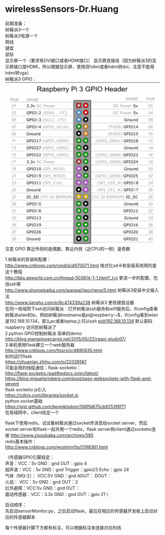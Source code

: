 # wirelessSensors-Dr.Huang  
前期准备：  
树莓派3一个  
树莓派3电源一个  
网线  
键盘  
鼠标  
显示屏一个（要求有DVI接口或者HDMI接口） 
显示屏连接线（因为树莓派3的显示屏接口是HDMI，所以根据显示屏，使用双hdmi或者hdmi转dvi，注意不能用hdmi转vga）  
树莓派3 GPIO： 
![image](https://github.com/multimente/wirelessSensors-Dr.Huang/blob/master/gpio.jpg)  
注意 GPIO 靠近外侧的是偶数，靠近内侧（近CPU的一侧）是奇数  
  
  
1.树莓派的安装和配置：  
http://www.cnblogs.com/rond/p/4970071.html 格式化sd卡和安装系统用的是这个教程  
http://bbs.eeworld.com.cn/thread-503614-1-1.html?_t=t 更进一步的配置，包括ssh等  
http://www.shumeipaiba.com/wanpai/jiaocheng/5.html 树莓派3安装中文输入法  
http://www.jianshu.com/p/8c474339a238 树莓派3 更改键盘设置  
在同一局域网下ssh访问树莓派：打开树莓派ssh服务和wifi服务后，ifconfig查看树莓派wlan的ip，例如树莓派hostname是pi@respberry:~$，ifconfig看到wlan是192.168.10.134，那么pc或者laptop上可以ssh pi@192.168.10.134 默认密码rsapberry 访问到树莓派了  
2.python GPIO控制树莓派 简单的demo  
http://blog.mangolovecarrot.net/2015/05/22/raspi-study07/  
3.单机使用flask建立一个web服务器  
http://www.cnblogs.com/ttssrs/p/4890635.html  
如何运行flask  
https://zhuanlan.zhihu.com/p/23339561  
可能会用的线程通信：flask-socketio：  
http://flask-socketio.readthedocs.io/en/latest/  
https://blog.miguelgrinberg.com/post/easy-websockets-with-flask-and-gevent  
flask socketio js引入  
https://cdnjs.com/libraries/socket.io  
python socket基础  
https://gist.github.com/kevinkindom/108ffd675cb9253f8f71  
在局域网中，client给定一个  
  
flask下使用redis，试试看树莓派通过socket传消息给socket server，然后socket server和flask一起共用一个redis，flask server和client通过socketio连接
http://www.ziyoubaba.com/archives/585  
redis基本操作：  
http://www.cnblogs.com/woshimrf/p/5198361.html  
  
（传感器GPIO引脚规定：  
声音：VCC：5v GND：gnd OUT：gpio 4  
超声波：VCC：5v GND：gnd Trigger：gpio23 Echo：gpio 24  
气体（MQ-2）： VCC:5V  GND：gnd  AOUT： DOUT：  
火焰： VCC：5v GND：gnd  OUT：2  
红外避障：VCC:5v  GND：gnd  OUT：  
震动传感器：VCC：3.3v GND：gnd  OUT：gpio 21 ）  
  
启动顺序：  
先启动sensorMonitor.py，之后启动flask，最后在相应的传感器开发板上启动对应的传感器脚本  
  
每个传感器针脚下方都有标注，可以根据标注来连接对应的线  
